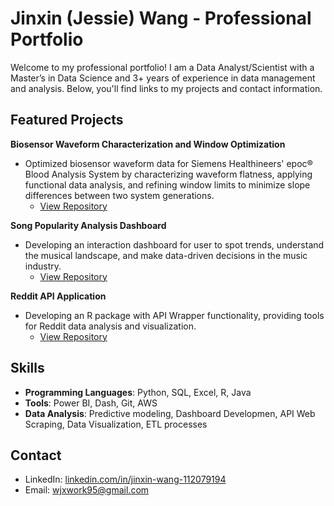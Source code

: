 # Jinxin (Jessie) Wang - Professional Portfolio

Welcome to my professional portfolio! I am a Data Analyst/Scientist with a Master’s in Data Science and 3+ years of experience in data management and analysis. Below, you'll find links to my projects and contact information.

## Featured Projects
**Biosensor Waveform Characterization and Window Optimization**  
   - Optimized biosensor waveform data for Siemens Healthineers' epoc® Blood Analysis System by characterizing waveform flatness, applying functional data analysis, and refining window limits to minimize slope differences between two system generations.
      - [View Repository](https://github.com/dejaytang/Capstone_Siemens.git)

**Song Popularity Analysis Dashboard**  
   - Developing an interaction dashboard for user to spot trends, understand the musical landscape, and make data-driven decisions in the music industry.
      - [View Repository](https://github.com/jwmds23/SongPopularity.git)

**Reddit API Application**  
   - Developing an R package with API Wrapper functionality, providing tools for Reddit data analysis and visualization. 
      - [View Repository](https://github.com/jwmds23/rRedditAnalysis.git)

## Skills
- **Programming Languages**: Python, SQL, Excel, R, Java
- **Tools**: Power BI, Dash, Git, AWS
- **Data Analysis**: Predictive modeling, Dashboard Developmen, API Web Scraping, Data Visualization, ETL processes

## Contact
- LinkedIn: [linkedin.com/in/jinxin-wang-112079194](#)
- Email: wjxwork95@gmail.com
